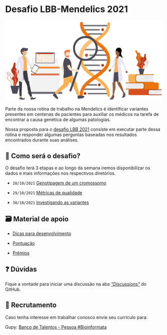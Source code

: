 # Desafio LBB-Mendelics 2021

<p align="center">
  <img src="img/mendelics.png" alt="Ilustração Mendelics">
</p>

Parte da nossa rotina de trabalho na Mendelics é identificar variantes presentes em centenas de pacientes para auxiliar os médicos na tarefa de encontrar a causa genética de algumas patologias.

Nossa proposta para o [desafio LBB 2021](https://lbb.ime.usp.br/desafio/desafio-mendelics) consiste em executar parte dessa rotina e responder algumas perguntas baseadas nos resultados encontrados durante suas análises.

## 💭 Como será o desafio?

O desafio terá 3 etapas e ao longo da semana iremos disponibilizar os dados e mais informações nos respectivos diretórios. 

- `28/10/2021` [Genotipagem de um cromossomo](Dia_1/README.md)

- `29/10/2021` [Métricas de qualidade](Dia_2/README.md)

- `30/10/2021` [Investigando as variantes](Dia_3/README.md)


## 🗃 Material de apoio

- [Dicas para desenvolvimento](dicas-desenvolvimento.md)

- [Pontuação](pontuacao.md)

- [Prêmios](premios.md)


## ❓ Dúvidas

Fique a vontade para iniciar uma discussão na aba [*"Discussions"*](https://github.com/mendelics/lbb-mendelics-2021/discussions) do GitHub.

## 👥 Recrutamento

Caso tenha interesse em trabalhar conosco envie seu currículo para:

Gupy: [Banco de Talentos - Pessoa #Bioinformata](https://mendelics.gupy.io/jobs/1273951?jobBoardSource=gupy_public_page)
